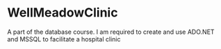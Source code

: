 # WellMeadowClinic
A part of the database course. I am required to create and use ADO.NET and MSSQL to facilitate a hospital clinic 
